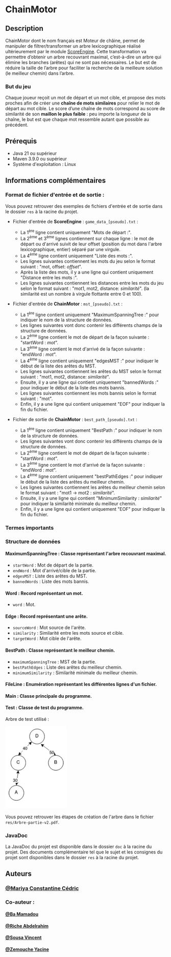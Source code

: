 # ChainMotor

## Description

ChainMotor dont le nom français est Moteur de châine, permet de manipuler de filtrer/transformer un arbre lexicographique réalisé ultérieurement par le module [ScoreEngine]().
Cette transformation va permettre d’obtenir un arbre recouvrant maximal, c’est-à-dire un arbre qui élimine les branches (arêtes) qui ne sont pas nécessaires.
Le but est de réduire la taille de l’arbre pour faciliter la recherche de la meilleure solution (le meilleur chemin) dans l’arbre.

### But du jeu

Chaque joueur reçoit un mot de départ et un mot cible, et propose des mots proches afin de créer une **chaîne de mots similaires** pour relier le mot de départ au mot cible.
Le score d’une chaîne de mots correspond au score de similarité de son **maillon le plus faible** : peu importe la longueur de la chaîne, le but est que chaque mot ressemble autant que possible au précédent.

## Prérequis

- Java 21 ou supérieur
- Maven 3.9.0 ou supérieur
- Système d'exploitation : Linux

## Informations complémentaires

### Format de fichier d'entrée et de sortie :

Vous pouvez retrouver des exemples de fichiers d'entrée et de sortie dans le dossier `res` à la racine du projet.

- Fichier d'entrée de **ScoreEngine** : `game_data_[pseudo].txt` :
    - La 1<sup>ère</sup> ligne contient uniquement "Mots de départ :".
    - La 2<sup>ème</sup> et 3<sup>ème</sup> lignes contiennent sur chaque ligne : le mot de départ ou d'arrivé suivit de leur offset (position du mot dans l'arbre lexicographique, entier) séparé par une virgule.
    - La 4<sup>ème</sup> ligne contient uniquement "Liste des mots :".
    - Les lignes suivantes contiennent les mots du jeu selon le format suivant : "mot, offset: _offset_".
    - Après la liste des mots, il y a une ligne qui contient uniquement "Distance entre les mots :".
    - Les lignes suivantes contiennent les distances entre les mots du jeu selon le format suivant : "mot1, mot2, distance: _similarité_". (la similarité est un nombre à virgule flottante entre 0 et 100).

- Fichier d'entrée de **ChainMotor** : `mst_[pseudo].txt` :
    - La 1<sup>ère</sup> ligne contient uniquement "MaximumSpanningTree :" pour indiquer le nom de la structure de données.
    - Les lignes suivantes vont donc contenir les différents champs de la structure de données.
    - La 2<sup>ème</sup> ligne contient le mot de départ de la façon suivante : "startWord : _mot_".
    - La 3<sup>ème</sup> ligne contient le mot d'arrivé de la façon suivante : "endWord : _mot_".
    - La 4<sup>ème</sup> ligne contient uniquement "edgesMST :" pour indiquer le début de la liste des arêtes du MST.
    - Les lignes suivantes contiennent les arêtes du MST selon le format suivant : "mot1, mot2, distance: _similarité_".
    - Ensuite, il y a une ligne qui contient uniquement "bannedWords :" pour indiquer le début de la liste des mots bannis.
    - Les lignes suivantes contiennent les mots bannis selon le format suivant : "mot".
    - Enfin, il y a une ligne qui contient uniquement "EOF" pour indiquer la fin du fichier.

- Fichier de sortie de **ChainMotor** : `best_path_[pseudo].txt` :
    - La 1<sup>ère</sup> ligne contient uniquement "BestPath :" pour indiquer le nom de la structure de données.
    - Les lignes suivantes vont donc contenir les différents champs de la structure de données.
    - La 2<sup>ème</sup> ligne contient le mot de départ de la façon suivante : "startWord : _mot_".
    - La 3<sup>ème</sup> ligne contient le mot d'arrivé de la façon suivante : "endWord : _mot_".
    - La 4<sup>ème</sup> ligne contient uniquement "bestPathEdges :" pour indiquer le début de la liste des arêtes du meilleur chemin.
    - Les lignes suivantes contiennent les arêtes du meilleur chemin selon le format suivant : "mot1 -> mot2 : _similarité_".
    - Ensuite, il y a une ligne qui contient "MinimumSimilarity : _similarité_" pour indiquer la similarité minimale du meilleur chemin.
    - Enfin, il y a une ligne qui contient uniquement "EOF" pour indiquer la fin du fichier.

### Termes importants



### Structure de données

#### MaximumSpanningTree : Classe représentant l'arbre recouvrant maximal.

- `startWord` : Mot de départ de la partie.
- `endWord` : Mot d'arrivé/cible de la partie.
- `edgesMST` : Liste des arêtes du MST.
- `bannedWords` : Liste des mots bannis.

#### Word : Record représentant un mot.

- `word` : Mot.

#### Edge : Record représentant une arête.

- `sourceWord` : Mot source de l'arête.
- `similarity` : Similarité entre les mots source et cible.
- `targetWord` : Mot cible de l'arête.

#### BestPath : Classe représentant le meilleur chemin.

- `maximumSpanningTree` : MST de la partie.
- `bestPathEdges` : Liste des arêtes du meilleur chemin.
- `minimumSimilarity` : Similarité minimale du meilleur chemin.

#### FileLine : Enumération représentant les différentes lignes d'un fichier.

#### Main : Classe principale du programme.

#### Test : Classe de test du programme.

Arbre de test utilisé :

![img.png](res/img.png)

Vous pouvez retrouver les étapes de création de l'arbre dans le fichier `res/Arbre-partie-v2.pdf`.


### JavaDoc

La JavaDoc du projet est disponible dans le dossier `doc` à la racine du projet.
Des documents complémentaire tel que le sujet et les consignes du projet sont disponibles dans le dossier `res` à la racine du projet.

## Auteurs

### [@Mariya Constantine Cédric](https://github.com/cedric-mc/)

### Co-auteur :

#### [@Ba Mamadou](https://github.com/mamadou186/)

#### [@Riche Abdelrahim](https://github.com/Abdelrahim-Riche/)

#### [@Sousa Vincent](https://github.com/VincentSousa/)

#### [@Zemouche Yacine](https://github.com/Yacine771/)